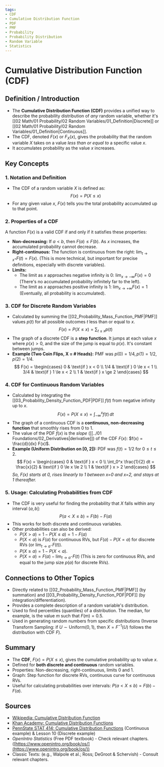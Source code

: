 ```yaml
---
tags:
- CDF
- Cumulative Distribution Function
- PDF
- PMF
- Probability
- Probability Distribution
- Random Variable
- Statistics
---
```


# Cumulative Distribution Function (CDF)

## Definition / Introduction
*   The **Cumulative Distribution Function (CDF)** provides a unified way to describe the probability distribution of *any* random variable, whether it's [[02 Math/01 Probability/02 Random Variables/01_Definition|Discrete]] or [[02 Math/01 Probability/02 Random Variables/01_Definition|Continuous]].
*   The CDF, denoted $F(x)$ or $F_X(x)$, gives the probability that the random variable $X$ takes on a value *less than or equal to* a specific value $x$.
*   It accumulates probability as the value $x$ increases.

## Key Concepts

### 1. Notation and Definition
*   The CDF of a random variable $X$ is defined as:
    $$ F(x) = P(X \le x) $$
*   For any given value $x$, $F(x)$ tells you the total probability accumulated up to that point.

### 2. Properties of a CDF
A function $F(x)$ is a valid CDF if and only if it satisfies these properties:
*   **Non-decreasing:** If $a < b$, then $F(a) \le F(b)$. As $x$ increases, the accumulated probability cannot decrease.
*   **Right-continuous:** The function is continuous from the right: $\lim_{t \to x^+} F(t) = F(x)$. (This is more technical, but important for precise definitions, especially with discrete variables).
*   **Limits:**
    *   The limit as $x$ approaches negative infinity is 0: $\lim_{x \to -\infty} F(x) = 0$ (There's no accumulated probability infinitely far to the left).
    *   The limit as $x$ approaches positive infinity is 1: $\lim_{x \to +\infty} F(x) = 1$ (Eventually, all probability is accumulated).

### 3. CDF for Discrete Random Variables
*   Calculated by summing the [[02_Probability_Mass_Function_PMF|PMF]] values $p(t)$ for all possible outcomes $t$ less than or equal to $x$.
    $$ F(x) = P(X \le x) = \sum_{t \le x} p(t) $$
*   The graph of a discrete CDF is a **step function**. It jumps at each value $x$ where $p(x) > 0$, and the size of the jump is equal to $p(x)$. It's constant between jumps.
*   **Example (Two Coin Flips, X = # Heads):** PMF was $p(0)=1/4, p(1)=1/2, p(2)=1/4$.
    $$
    F(x) = \begin{cases}
    0 & \text{if } x < 0 \\
    1/4 & \text{if } 0 \le x < 1 \\
    3/4 & \text{if } 1 \le x < 2 \\
    1 & \text{if } x \ge 2
    \end{cases}
    $$

### 4. CDF for Continuous Random Variables
*   Calculated by integrating the [[03_Probability_Density_Function_PDF|PDF]] $f(t)$ from negative infinity up to $x$.
    $$ F(x) = P(X \le x) = \int_{-\infty}^{x} f(t) \, dt $$
*   The graph of a continuous CDF is a **continuous, non-decreasing function** that smoothly rises from 0 to 1.
*   The value of the PDF $f(x)$ is the *slope* ([[../01 Foundations/02_Derivatives|derivative]]) of the CDF $F(x)$: $f(x) = \frac{d}{dx} F(x)$.
*   **Example (Uniform Distribution on [0, 2]):** PDF was $f(t) = 1/2$ for $0 \le t \le 2$.
    $$
    F(x) = \begin{cases}
    0 & \text{if } x < 0 \\
    \int_0^x \frac{1}{2} dt = \frac{x}{2} & \text{if } 0 \le x \le 2 \\
    1 & \text{if } x > 2
    \end{cases}
    $$
    *So, $F(x)$ starts at 0, rises linearly to 1 between x=0 and x=2, and stays at 1 thereafter.*

### 5. Usage: Calculating Probabilities from CDF
*   The CDF is very useful for finding the probability that $X$ falls within any interval $(a, b]$:
    $$ P(a < X \le b) = F(b) - F(a) $$
*   This works for both discrete and continuous variables.
*   Other probabilities can also be derived:
    *   $P(X > a) = 1 - P(X \le a) = 1 - F(a)$
    *   $P(X < a)$ is $F(a)$ for continuous RVs, but $F(a) - P(X=a)$ for discrete RVs (or $\lim_{t \to a^-} F(t)$).
    *   $P(X \ge a) = 1 - P(X < a)$.
    *   $P(X=a) = F(a) - \lim_{t \to a^-} F(t)$ (This is zero for continuous RVs, and equal to the jump size $p(a)$ for discrete RVs).

## Connections to Other Topics
*   Directly related to [[02_Probability_Mass_Function_PMF|PMF]] (by summation) and [[03_Probability_Density_Function_PDF|PDF]] (by integration/differentiation).
*   Provides a complete description of a random variable's distribution.
*   Used to find percentiles (quantiles) of a distribution. The median, for example, is the value $m$ such that $F(m) = 0.5$.
*   Used in generating random numbers from specific distributions (Inverse Transform Sampling: if $U \sim \text{Uniform}(0, 1)$, then $X = F^{-1}(U)$ follows the distribution with CDF $F$).

## Summary
*   The **CDF**, $F(x) = P(X \le x)$, gives the cumulative probability up to value $x$.
*   Defined for **both discrete and continuous** random variables.
*   Properties: Non-decreasing, right-continuous, limits 0 and 1.
*   Graph: Step function for discrete RVs, continuous curve for continuous RVs.
*   Useful for calculating probabilities over intervals: $P(a < X \le b) = F(b) - F(a)$.

## Sources
*   [Wikipedia: Cumulative Distribution Function](https://en.wikipedia.org/wiki/Cumulative_distribution_function)
*   [Khan Academy: Cumulative Distribution Functions](https://www.khanacademy.org/math/statistics-probability/random-variables-stats-library/cumulative-distribution-functions-cdfs/v/cumulative-distribution-functions)
*   [PennState STAT 414: Cumulative Distribution Functions](https://online.stat.psu.edu/stat414/lesson/15/15.1) (Continuous example) & Lesson 10 (Discrete example)
*   *OpenIntro Statistics* (Free PDF textbook) - Check relevant chapters. ([https://www.openintro.org/book/os/](https://www.openintro.org/book/os/))
*   Classic Texts: (e.g., Walpole et al.; Ross; DeGroot & Schervish) - Consult relevant chapters.